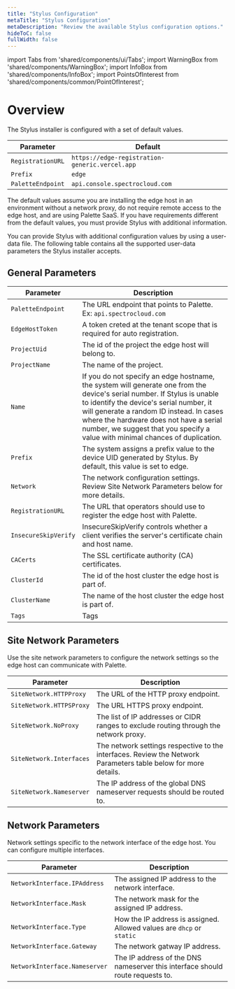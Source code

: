 ```yaml
---
title: "Stylus Configuration"
metaTitle: "Stylus Configuration"
metaDescription: "Review the available Stylus configuration options."
hideToC: false
fullWidth: false
---
```


import Tabs from 'shared/components/ui/Tabs';
import WarningBox from 'shared/components/WarningBox';
import InfoBox from 'shared/components/InfoBox';
import PointsOfInterest from 'shared/components/common/PointOfInterest';


# Overview

The Stylus installer is configured with a set of default values. 

| Parameter | Default |
| --- | --- |
| `RegistrationURL`| `https://edge-registration-generic.vercel.app`|
| `Prefix`| `edge`|
| `PaletteEndpoint`| `api.console.spectrocloud.com`|

The default values assume you are installing the edge host in an environment without a network proxy, do not require remote access to the edge host, and are using Palette SaaS. If you have requirements different from the default values, you must provide Stylus with additional information. 

You can provide Stylus with additional configuration values by using a user-data file. The following table contains all the supported user-data parameters the Stylus installer accepts.

## General Parameters

| Parameter | Description | 
| --- | --- |
| `PaletteEndpoint` | The URL endpoint that points to Palette. Ex: `api.spectrocloud.com` | 
| `EdgeHostToken` | A token creted at the tenant scope that is required for auto registration. |
| `ProjectUid` | The id of the project the edge host will belong to.  |
| `ProjectName` | The name of the project. 
| `Name` | If you do not specify an edge hostname, the system will generate one from the device's serial number. If Stylus is unable to identify the device's serial number, it will generate a random ID instead. In cases where the hardware does not have a serial number, we suggest that you specify a value with minimal chances of duplication.  |
| `Prefix` | The system assigns a prefix value to the device UID generated by Stylus. By default, this value is set to edge. |
| `Network` | The network configuration settings. Review Site Network Parameters below for more details. | 
| `RegistrationURL` | The URL that operators should use to register the edge host with Palette. | 
| `InsecureSkipVerify` | InsecureSkipVerify controls whether a client verifies the server's certificate chain and host name. | 
| `CACerts` | The SSL certificate authority (CA) certificates.| 
| `ClusterId` | The id of the host cluster the edge host is part of. | 
| `ClusterName` | The name of the host cluster the edge host is part of. |
| `Tags` | Tags | 

## Site Network Parameters

Use the site network parameters to configure the network settings so the edge host can communicate with Palette.

| Parameter | Description | 
| --- | --- |
| `SiteNetwork.HTTPProxy` | The URL of the HTTP proxy endpoint. | 
| `SiteNetwork.HTTPSProxy` | The URL HTTPS proxy endpoint. | 
| `SiteNetwork.NoProxy` | The list of IP addresses or CIDR ranges to exclude routing through the network proxy. | 
| `SiteNetwork.Interfaces` | The network settings respective to the interfaces. Review the Network Parameters table below for more details. | 
| `SiteNetwork.Nameserver` | The  IP address of the global DNS nameserver requests should be routed to. | 

## Network Parameters

Network settings specific to the network interface of the edge host. You can configure multiple interfaces.

| Parameter | Description |
| --- | --- |
| `NetworkInterface.IPAddress` | The assigned IP address to the network interface. | 
| `NetworkInterface.Mask` | The network mask for the assigned IP address. | 
| `NetworkInterface.Type` | How the IP address is assigned. Allowed values are `dhcp` or `static` | 
| `NetworkInterface.Gateway` | The network gatway IP address. |
| `NetworkInterface.Nameserver` | The IP address of the DNS nameserver this interface should route requests to.| 


<!-- ## Site Status Parameters

| Parameter | Description |
| --- | --- |
| `SiteStatus.PaletteEndpoint` | Hubble host | 
| `SiteStatus.Name` | Name | |
| `SiteStatus.RegistrationURL` | The URL opeartosedge hosts shoulApp host | 
| `SiteStatus.AgentVersion` | Agent version |
| `SiteStatus.Configured` | Indicates if the site is associated with a cluster |
| `SiteStatus.Connected` | Indicates if the site is able to connect and authenticate with Hubble | 
| `SiteStatus.Paired` | Indicates if the site has paired with a host device in Hubble |  -->
